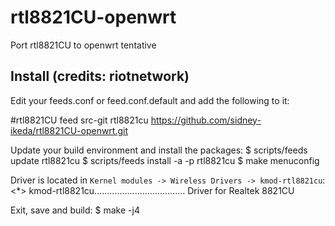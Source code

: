 # rtl8821CU-openwrt
Port rtl8821CU to openwrt tentative

## Install (credits: riotnetwork)

Edit your feeds.conf or feed.conf.default and add the following to it:

#rtl8821CU feed
    src-git rtl8821cu https://github.com/sidney-ikeda/rtl8821CU-openwrt.git

Update your build environment and install the packages:
    $ scripts/feeds update rtl8821cu
    $ scripts/feeds install -a -p rtl8821cu
    $ make menuconfig

Driver is located in `Kernel modules -> Wireless Drivers -> kmod-rtl8821cu`:
    <*> kmod-rtl8821cu.................................... Driver for Realtek 8821CU

Exit, save and build:
    $ make -j4

